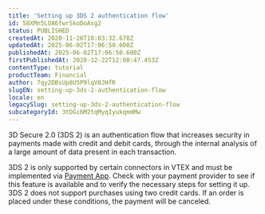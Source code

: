 ```yaml
---
title: 'Setting up 3DS 2 authentication flow'
id: 58XMn5LOA6fwrSkoDoAsg2
status: PUBLISHED
createdAt: 2020-11-26T18:03:32.678Z
updatedAt: 2025-06-02T17:06:50.600Z
publishedAt: 2025-06-02T17:06:50.600Z
firstPublishedAt: 2020-12-22T12:00:47.453Z
contentType: tutorial
productTeam: Financial
author: 7qy2DBsUp8U5P9lqV0JHfR
slugEN: setting-up-3ds-2-authentication-flow
locale: en
legacySlug: setting-up-3ds-2-authentication-flow
subcategoryId: 3tDGibM2tqMyqIyukqmmMw
---
```


3D Secure 2.0 (3DS 2) is an authentication flow that increases security in payments made with credit and debit cards, through the internal analysis of a large amount of data present in each transaction.

<div class = "alert alert-warning">
3DS 2 is only supported by certain connectors in VTEX and must be implemented via <a href="https://developers.vtex.com/docs/guides/payments-integration-payment-app#scenario-2-payment-app-and-3d-secure-2">Payment App</a>. Check with your payment provider to see if this feature is available and to verify the necessary steps for setting it up.
</div>

<div class="alert alert-warning">
3DS 2 does not support purchases using two credit cards. If an order is placed under these conditions, the payment will be canceled.
</div>            

